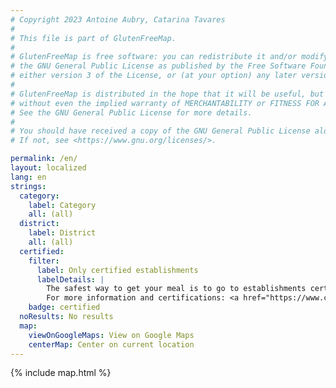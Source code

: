 ```yaml
---
# Copyright 2023 Antoine Aubry, Catarina Tavares
# 
# This file is part of GlutenFreeMap.
# 
# GlutenFreeMap is free software: you can redistribute it and/or modify it under the terms of
# the GNU General Public License as published by the Free Software Foundation,
# either version 3 of the License, or (at your option) any later version.
# 
# GlutenFreeMap is distributed in the hope that it will be useful, but WITHOUT ANY WARRANTY;
# without even the implied warranty of MERCHANTABILITY or FITNESS FOR A PARTICULAR PURPOSE.
# See the GNU General Public License for more details.
# 
# You should have received a copy of the GNU General Public License along with GlutenFreeMap.
# If not, see <https://www.gnu.org/licenses/>.

permalink: /en/
layout: localized
lang: en
strings:
  category:
    label: Category
    all: (all)
  district:
    label: District
    all: (all)
  certified:
    filter:
      label: Only certified establishments
      labelDetails: |
        The safest way to get your meal is to go to establishments certified by the Gluten Free Project of the Portuguese Celiac Association (APC).
        For more information and certifications: <a href="https://www.celiacos.org.pt/como-certificar-o-seu-estabelecimento/">https://www.celiacos.org.pt/como-certificar-o-seu-estabelecimento/</a>.
    badge: certified
  noResults: No results
  map:
    viewOnGoogleMaps: View on Google Maps
    centerMap: Center on current location
---
```

{% include map.html %}
